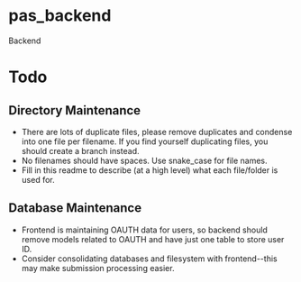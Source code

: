 # pas_backend
Backend


# Todo

## Directory Maintenance

- There are lots of duplicate files, please remove duplicates and condense into one file per filename. If you find 
    yourself duplicating files, you should create a branch instead.
- No filenames should have spaces. Use snake_case for file names.
- Fill in this readme to describe (at a high level) what each file/folder is used for.


## Database Maintenance

- Frontend is maintaining OAUTH data for users, so backend should remove models
related to OAUTH and have just one table to store user ID.
- Consider consolidating databases and filesystem with frontend--this may make submission processing easier.

